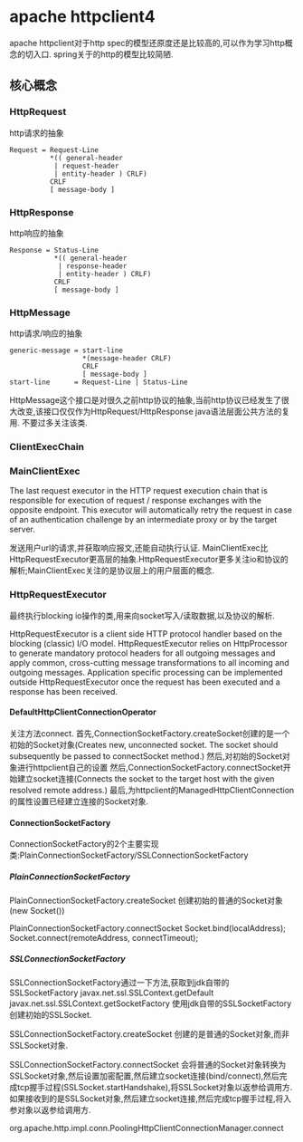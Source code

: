 # apache httpclient4

apache httpclient对于http spec的模型还原度还是比较高的,可以作为学习http概念的切入口.
spring关于的http的模型比较简陋.

## 核心概念

### HttpRequest
http请求的抽象

```
Request = Request-Line
          *(( general-header
           | request-header
           | entity-header ) CRLF)
          CRLF
          [ message-body ]
```

### HttpResponse
http响应的抽象
```
Response = Status-Line
           *(( general-header
            | response-header
            | entity-header ) CRLF)
           CRLF
           [ message-body ]
```

### HttpMessage
http请求/响应的抽象
```
generic-message = start-line
                  *(message-header CRLF)
                  CRLF
                  [ message-body ]
start-line      = Request-Line | Status-Line
```
HttpMessage这个接口是对很久之前http协议的抽象,当前http协议已经发生了很大改变,该接口仅仅作为HttpRequest/HttpResponse java语法层面公共方法的复用.
不要过多关注该类.


### ClientExecChain

### MainClientExec
The last request executor in the HTTP request execution chain that is responsible for execution of request / response exchanges with the opposite endpoint. 
This executor will automatically retry the request in case of an authentication challenge by an intermediate proxy or by the target server.

发送用户url的请求,并获取响应报文,还能自动执行认证.
MainClientExec比HttpRequestExecutor更高层的抽象.HttpRequestExecutor更多关注io和协议的解析;MainClientExec关注的是协议层上的用户层面的概念.


### HttpRequestExecutor
最终执行blocking io操作的类,用来向socket写入/读取数据,以及协议的解析.

HttpRequestExecutor is a client side HTTP protocol handler based on the blocking (classic) I/O model.
HttpRequestExecutor relies on HttpProcessor to generate mandatory protocol headers for all outgoing messages and apply common, cross-cutting message transformations to all incoming and outgoing messages. 
Application specific processing can be implemented outside HttpRequestExecutor once the request has been executed and a response has been received.


#### DefaultHttpClientConnectionOperator

关注方法connect.
首先,ConnectionSocketFactory.createSocket创建的是一个初始的Socket对象(Creates new, unconnected socket. The socket should subsequently be passed to connectSocket method.)
然后,对初始的Socket对象进行httpclient自己的设置
然后,ConnectionSocketFactory.connectSocket开始建立socket连接(Connects the socket to the target host with the given resolved remote address.)
最后,为httpclient的ManagedHttpClientConnection的属性设置已经建立连接的Socket对象.


#### ConnectionSocketFactory
ConnectionSocketFactory的2个主要实现类:PlainConnectionSocketFactory/SSLConnectionSocketFactory

##### PlainConnectionSocketFactory

PlainConnectionSocketFactory.createSocket
创建初始的普通的Socket对象(new Socket())

PlainConnectionSocketFactory.connectSocket
Socket.bind(localAddress);
Socket.connect(remoteAddress, connectTimeout);


##### SSLConnectionSocketFactory
SSLConnectionSocketFactory通过一下方法,获取到jdk自带的SSLSocketFactory
javax.net.ssl.SSLContext.getDefault
javax.net.ssl.SSLContext.getSocketFactory
使用jdk自带的SSLSocketFactory创建初始的SSLSocket.

SSLConnectionSocketFactory.createSocket
创建的是普通的Socket对象,而非SSLSocket对象.

SSLConnectionSocketFactory.connectSocket
会将普通的Socket对象转换为SSLSocket对象,然后设置加密配置,然后建立socket连接(bind/connect),然后完成tcp握手过程(SSLSocket.startHandshake),将SSLSocket对象以返参给调用方.
如果接收到的是SSLSocket对象,然后建立socket连接,然后完成tcp握手过程,将入参对象以返参给调用方.



org.apache.http.impl.conn.PoolingHttpClientConnectionManager.connect

